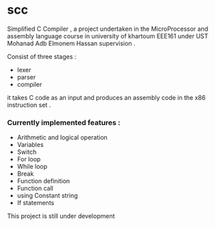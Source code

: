 # scc #
Simplified C Compiler , a project undertaken in the MicroProcessor and assembly language course in university of khartoum EEE161 under UST Mohanad Adb Elmonem Hassan supervision . 

Consist of three stages :
  * lexer
  * parser
  * compiler

it takes C code as an input and produces an assembly code in the x86 instruction set .

### Currently implemented features : ###
  * Arithmetic and logical operation
  * Variables
  * Switch
  * For loop
  * While loop
  * Break
  * Function definition
  * Function call
  * using Constant string
  * If statements


This project is still under development 
